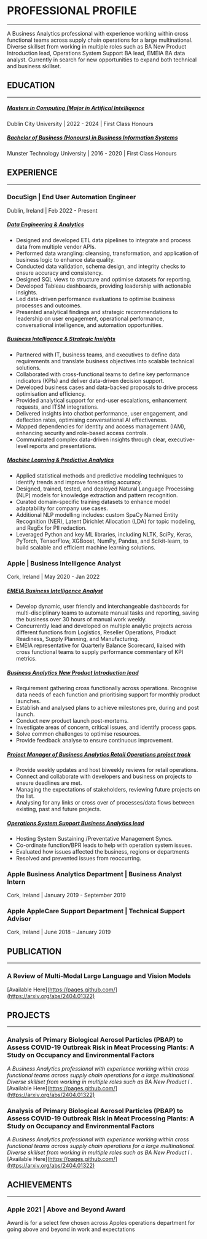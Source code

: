# PROFESSIONAL PROFILE
______________________________________

A Business Analytics professional with experience working within cross functional teams across supply chain operations for a large multinational. Diverse skillset from working in multiple roles such as BA New Product Introduction lead, Operations System Support BA lead, EMEIA BA data analyst. Currently in search for new opportunities to expand both technical and business skillset.

## EDUCATION
_____________________

##### <ins> Masters in Computing (Major in Artifical Intelligence</ins>
Dublin City University   |   2022 - 2024   |   First Class Honours  

##### <ins> Bachelor of Business (Honours) in Business Information Systems </ins>
Munster Technology University   |   2016 - 2020   |   First Class Honours      
 

## EXPERIENCE
__________________ 

### DocuSign  |  End User Automation Engineer 
Dublin, Ireland | Feb 2022 - Present

##### <ins>Data Engineering & Analytics</ins>
* Designed and developed ETL data pipelines to integrate and process data from multiple vendor APIs.
* Performed data wrangling: cleansing, transformation, and application of business logic to enhance data quality.
* Conducted data validation, schema design, and integrity checks to ensure accuracy and consistency.
* Designed SQL views to structure and optimise datasets for reporting.
* Developed Tableau dashboards, providing leadership with actionable insights.
* Led data-driven performance evaluations to optimise business processes and outcomes.
* Presented analytical findings and strategic recommendations to leadership on user engagement, operational performance, conversational intelligence, and automation opportunities.
 
##### <ins>Business Intelligence & Strategic Insights</ins>

* Partnered with IT, business teams, and executives to define data requirements and translate business objectives into scalable technical solutions.
* Collaborated with cross-functional teams to define key performance indicators (KPIs) and deliver data-driven decision support.
* Developed business cases and data-backed proposals to drive process optimisation and efficiency.
* Provided analytical support for end-user escalations, enhancement requests, and ITSM integrations.
* Delivered insights into chatbot performance, user engagement, and deflection rates, optimising conversational AI effectiveness.
* Mapped dependencies for identity and access management (IAM), enhancing security and role-based access controls.
* Communicated complex data-driven insights through clear, executive-level reports and presentations. 

##### <ins>Machine Learning & Predictive Analytics</ins>

* Applied statistical methods and predictive modeling techniques to identify trends and improve forecasting accuracy.
* Designed, trained, tested, and deployed Natural Language Processing (NLP) models for knowledge extraction and pattern recognition.
* Curated domain-specific training datasets to enhance model adaptability for company use cases.
* Additional NLP modelling includes: custom SpaCy Named Entity Recognition (NER), Latent Dirichlet Allocation (LDA) for topic modeling, and RegEx for PII redaction.
* Leveraged Python and key ML libraries, including NLTK, SciPy, Keras, PyTorch, TensorFlow, XGBoost, NumPy, Pandas, and Scikit-learn, to build scalable and efficient machine learning solutions.

### Apple | Business Intelligence Analyst
Cork, Ireland | May 2020 - Jan 2022

##### <ins>EMEIA Business Intelligence Analyst</ins>

* Develop dynamic, user friendly and interchangeable dashboards for multi-disciplinary teams to automate manual tasks and reporting, saving the business over 30 hours of manual work weekly.
* Concurrently lead and developed on multiple analytic projects across different functions from Logistics, Reseller Operations, Product Readiness, Supply Planning, and Manufacturing. 
* EMEIA representative for Quarterly Balance Scorecard, liaised with cross functional teams to supply performance commentary of KPI metrics.

##### <ins>Business Analytics New Product Introduction lead</ins>
* Requirement gathering cross functionally across operations. Recognise data needs of each function and prioritising support for monthly product launches.
* Establish and analysed plans to achieve milestones pre, during and post launch.
* Conduct new product launch post-mortems. 
* Investigate areas of concern, critical issues, and identify process gaps. 
* Solve common challenges to optimise resources.
* Provide feedback analyse to ensure continuous improvement. 

##### <ins>Project Manager of Business Analytics Retail Operations project track</ins>
* Provide weekly updates and host biweekly reviews for retail operations.
* Connect and collaborate with developers and business on projects to ensure deadlines are met.
* Managing the expectations of stakeholders, reviewing future projects on the list.
* Analysing for any links or cross over of processes/data flows between existing, past and future projects.    

##### <ins>Operations System Support Business Analytics lead</ins>

* Hosting System Sustaining /Preventative Management Syncs.
* Co-ordinate function/BPR leads to help with operation system issues.
* Evaluated how issues affected the business, regions or departments
* Resolved and prevented issues from reoccurring.

### Apple  Business Analytics Department | Business Analyst Intern            
Cork, Ireland | January 2019 - September 2019

### Apple  AppleCare Support Department | Technical Support Advisor    
Cork, Ireland |  June 2018 – January 2019


## PUBLICATION
__________________ 
### A Review of Multi-Modal Large Language and Vision Models
[Available Here](https://pages.github.com/](https://arxiv.org/abs/2404.01322) 


## PROJECTS
__________________ 
### Analysis of Primary Biological Aerosol Particles (PBAP) to Assess COVID-19 Outbreak Risk in Meat Processing Plants: A Study on Occupancy and Environmental Factors
_A Business Analytics professional with experience working within cross functional teams across supply chain operations for a large multinational. Diverse skillset from working in multiple roles such as BA New Product I ._
[Available Here](https://pages.github.com/](https://arxiv.org/abs/2404.01322) 

### Analysis of Primary Biological Aerosol Particles (PBAP) to Assess COVID-19 Outbreak Risk in Meat Processing Plants: A Study on Occupancy and Environmental Factors
_A Business Analytics professional with experience working within cross functional teams across supply chain operations for a large multinational. Diverse skillset from working in multiple roles such as BA New Product I ._
[Available Here](https://pages.github.com/](https://arxiv.org/abs/2404.01322) 

## ACHIEVEMENTS
____________________

### Apple 2021  |  Above and Beyond Award
Award is for a select few chosen across Apples operations department for going above and beyond in work and expectations



